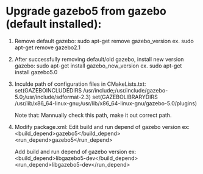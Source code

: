 
# Upgrade gazebo5 from gazebo (default installed):

1. Remove default gazebo:
	sudo apt-get remove gazebo_version
	ex. sudo apt-get remove gazebo2.1

2. After successfully removing default/old gazebo, install new version gazebo:
	sudo apt-get install gazebo_new_version
	ex. sudo apt-get install gazebo5.0

3. Inculde path of configuration files in CMakeLists.txt:
	set(GAZEBOINCLUDEDIRS /usr/include;/usr/include/gazebo-5.0;/usr/include/sdformat-2.3) 
	set(GAZEBOLIBRARYDIRS /usr/lib/x86_64-linux-gnu;/usr/lib/x86_64-linux-gnu/gazebo-5.0/plugins)
	
	Note that: Mannually check this path, make it out correct path.

4. Modify package.xml:
	Edit build and run depend of gazebo version 
	ex: <build_depend>gazebo5</build_depend> 
	    <run_depend>gazebo5</run_depend> 
	
	Add build and run depend of gazebo version
	ex: <build_depend>libgazebo5-dev</build_depend> 
	    <run_depend>libgazebo5-dev</run_depend>

